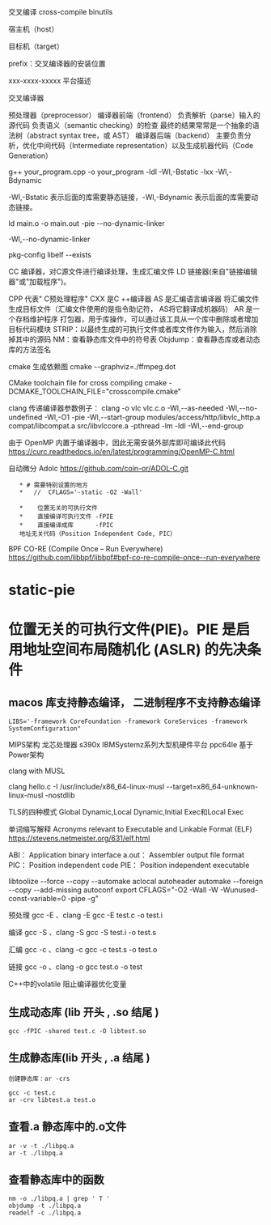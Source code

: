 交叉编译 cross-compile binutils

宿主机（host）

目标机（target）

prefix：交叉编译器的安装位置

xxx-xxxx-xxxxx 平台描述

交叉编译器

预处理器（preprocessor）
编译器前端（frontend）
负责解析（parse）输入的源代码 负责语义（semantic checking）的检查 最终的结果常常是一个抽象的语法树（abstract syntax tree，或
AST）
编译器后端（backend）
主要负责分析，优化中间代码（Intermediate representation）以及生成机器代码（Code Generation）

g++ your_program.cpp -o your_program -ldl -Wl,-Bstatic -lxx -Wl,-Bdynamic

-Wl,-Bstatic 表示后面的库需要静态链接，-Wl,-Bdynamic 表示后面的库需要动态链接。

ld main.o -o main.out -pie --no-dynamic-linker

-Wl,--no-dynamic-linker

pkg-config libelf --exists

CC 编译器，对C源文件进行编译处理，生成汇编文件
LD 链接器(来自"链接编辑器"或"加载程序")。

CPP 代表" C预处理程序"
CXX 是C ++编译器
AS 是汇编语言编译器 将汇编文件生成目标文件（汇编文件使用的是指令助记符， AS将它翻译成机器码）
AR 是一个存档维护程序 打包器，用于库操作，可以通过该工具从一个库中删除或者增加目标代码模块
STRIP：以最终生成的可执行文件或者库文件作为输入，然后消除掉其中的源码
NM：查看静态库文件中的符号表
Objdump：查看静态库或者动态库的方法签名

cmake 生成依赖图
cmake --graphviz=./ffmpeg.dot

CMake toolchain file for cross compiling
cmake -DCMAKE_TOOLCHAIN_FILE="crosscompile.cmake"

clang 传递编译器参数例子：
clang -o vlc vlc.c.o -Wl,--as-needed -Wl,--no-undefined -Wl,-O1 -pie -Wl,--start-group modules/access/http/libvlc_http.a
compat/libcompat.a src/libvlccore.a -pthread -lm -ldl -Wl,--end-group

由于 OpenMP 内置于编译器中，因此无需安装外部库即可编译此代码
https://curc.readthedocs.io/en/latest/programming/OpenMP-C.html

自动微分 Adolc
https://github.com/coin-or/ADOL-C.git

       * # 需要特别设置的地方
       *   //  CFLAGS='-static -O2 -Wall'

       *    位置无关的可执行文件
       *    直接编译可执行文件 -fPIE
       *    直接编译成库      -fPIC
       地址无关代码（Position Independent Code, PIC）

BPF CO-RE (Compile Once – Run Everywhere)
https://github.com/libbpf/libbpf#bpf-co-re-compile-once--run-everywhere

# static-pie

# 位置无关的可执行文件(PIE)。PIE 是启用地址空间布局随机化 (ASLR) 的先决条件

## macos 库支持静态编译， 二进制程序不支持静态编译

    LIBS='-framework CoreFoundation -framework CoreServices -framework SystemConfiguration"

MIPS架构 龙芯处理器
s390x IBMSystemz系列大型机硬件平台
ppc64le 基于Power架构

clang with MUSL

clang hello.c -I /usr/include/x86_64-linux-musl --target=x86_64-unknown-linux-musl -nostdlib

TLS的四种模式 Global Dynamic,Local Dynamic,Initial Exec和Local Exec

单词缩写解释
Acronyms relevant to Executable and Linkable Format (ELF)
https://stevens.netmeister.org/631/elf.html

ABI： Application binary interface
a.out： Assembler output file format
PIC： Position independent code
PIE： Position independent executable

libtoolize --force --copy --automake
aclocal
autoheader
automake --foreign --copy --add-missing
autoconf
export CFLAGS="-O2 -Wall -W -Wunused-const-variable=0 -pipe -g"

预处理 gcc -E 、clang -E
gcc -E test.c -o test.i

编译 gcc -S 、clang -S
gcc -S test.i -o test.s

汇编 gcc -c 、clang -c
gcc -c test.s -o test.o

链接 gcc -o 、clang -o
gcc test.o -o test

C++中的volatile 阻止编译器优化变量

## 生成动态库 (lib 开头 , .so 结尾 )

    gcc -fPIC -shared test.c -O libtest.so

## 生成静态库(lib 开头 , .a 结尾 )

    创建静态库：ar -crs

    gcc -c test.c
    ar -crv libtest.a test.o

## 查看.a 静态库中的.o文件

    ar -v -t ./libpq.a
    ar -t ./libpq.a

## 查看静态库中的函数

    nm -o ./libpq.a | grep ' T '
    objdump -t ./libpq.a
    readelf -c ./libpq.a
